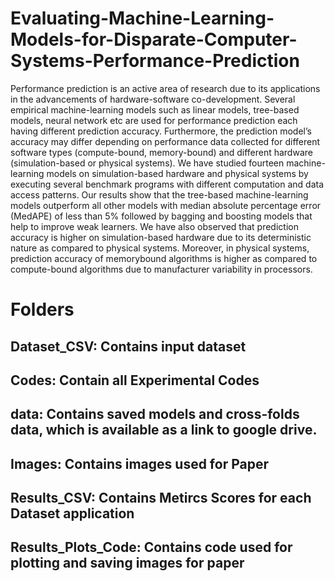# Evaluating-Machine-Learning-Models-for-Disparate-Computer-Systems-Performance-Prediction
Performance prediction is an active area of research
due to its applications in the advancements of hardware-software
co-development. Several empirical machine-learning models such
as linear models, tree-based models, neural network etc are used
for performance prediction each having different prediction accuracy.
Furthermore, the prediction model’s accuracy may differ
depending on performance data collected for different software
types (compute-bound, memory-bound) and different hardware
(simulation-based or physical systems). We have studied fourteen
machine-learning models on simulation-based hardware and
physical systems by executing several benchmark programs with
different computation and data access patterns. Our results show
that the tree-based machine-learning models outperform all other
models with median absolute percentage error (MedAPE) of
less than 5% followed by bagging and boosting models that
help to improve weak learners. We have also observed that
prediction accuracy is higher on simulation-based hardware due
to its deterministic nature as compared to physical systems.
Moreover, in physical systems, prediction accuracy of memorybound
algorithms is higher as compared to compute-bound
algorithms due to manufacturer variability in processors.

# Folders
##  Dataset_CSV: Contains input dataset
## Codes: Contain all Experimental Codes
## data: Contains saved models and cross-folds data, which is available as a link to google drive. 
## Images: Contains images used for Paper
## Results_CSV: Contains Metircs Scores for each Dataset application
## Results_Plots_Code: Contains code used for plotting and saving images for paper


